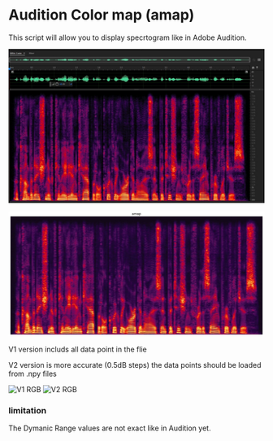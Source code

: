 # Audition Color map (amap)

This script will allow you to display specrtogram like in Adobe Audition.

![Adobe Audition](https://github.com/asher-bs/Audition-color-map/blob/main/Audition_spec.JPG)

![amap](https://github.com/asher-bs/Audition-color-map/blob/main/amap_spec.jpg)


V1 version includs all data point in the flie

V2 version is more accurate (0.5dB steps) the data points should be loaded from .npy files

![V1 RGB](https://github.com/asher-bs/Audition-color-map/blob/main/V1_rgb.PNG)
![V2 RGB ](https://github.com/asher-bs/Audition-color-map/blob/main/V2_rgb.PNG)

### limitation 
The Dymanic Range values are not exact like in Audition yet.

